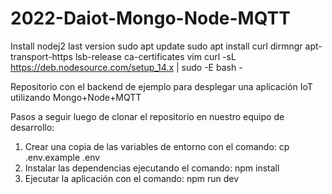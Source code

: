 # 2022-Daiot-Mongo-Node-MQTT

Install nodej2 last version
sudo apt update
sudo apt install curl dirmngr apt-transport-https lsb-release ca-certificates vim
curl -sL https://deb.nodesource.com/setup_14.x | sudo -E bash -

Repositorio con el backend de ejemplo para desplegar una aplicación IoT utilizando Mongo+Node+MQTT

Pasos a seguir luego de clonar el repositorio en nuestro equipo de desarrollo:
1) Crear una copia de las variables de entorno con el comando: cp .env.example .env
2) Instalar las dependencias ejecutando el comando: npm install 
3) Ejecutar la aplicación con el comando: npm run dev
